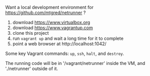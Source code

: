 Want a local development environment for https://github.com/mtgred/netrunner ?

1. download https://www.virtualbox.org
2. download https://www.vagrantup.com
3. clone this project
4. run `vagrant up` and wait a long time for it to complete
5. point a web browser at http://localhost:1042/

Some key Vagrant commands: `up`, `ssh`, `halt`, and `destroy`.

The running code will be in '/vagrant/netrunner' inside the VM, and './netrunner' outside of it.
